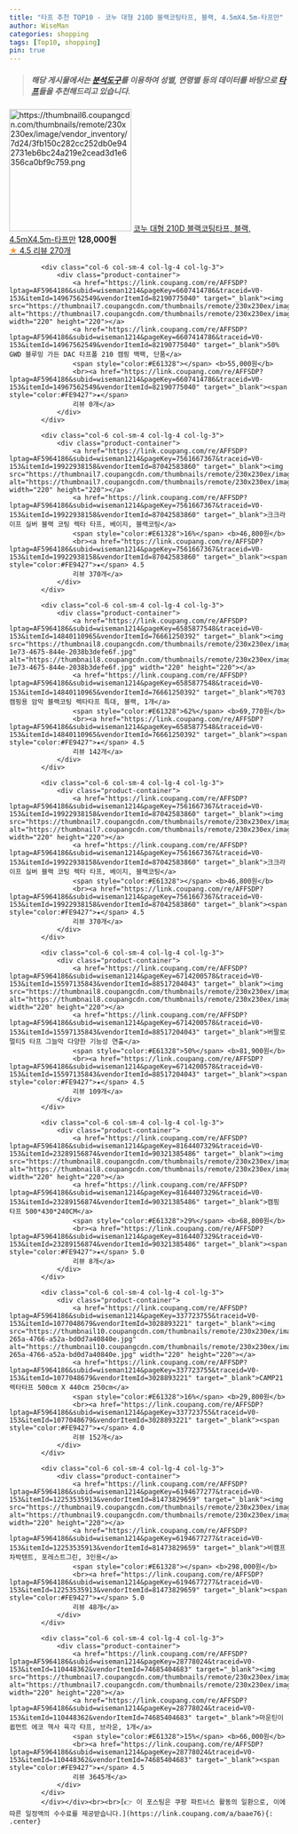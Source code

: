 ```yaml
---
title: "타프 추천 TOP10 - 코누 대형 210D 블랙코팅타프, 블랙, 4.5mX4.5m-타프만"
author: WiseMan
categories: shopping
tags: [Top10, shopping]
pin: true
---
```


> ##### 해당 게시물에서는 [**분석도구**](https://itemscout.io/)를 이용하여 **성별**, **연령별** 등의 데이터를 바탕으로 [**타프**](https://link.coupang.com/a/baae76)들을 추천해드리고 있습니다.
<div class="container"><div class="row">
            <div class="col-6 col-sm-4 col-lg-4 col-lg-3">
                <div class="product-container">
                    <a href="https://link.coupang.com/re/AFFSDP?lptag=AF5964186&subid=wiseman1214&pageKey=7144688524&traceid=V0-153&itemId=17948781129&vendorItemId=75362196562" target="_blank"><img src="https://thumbnail6.coupangcdn.com/thumbnails/remote/230x230ex/image/vendor_inventory/7d24/3fb150c282cc252db0e942731eb6bc24a219e2cead3d1e6356ca0bf9c759.png" alt="https://thumbnail6.coupangcdn.com/thumbnails/remote/230x230ex/image/vendor_inventory/7d24/3fb150c282cc252db0e942731eb6bc24a219e2cead3d1e6356ca0bf9c759.png" width="220" height="220"></a>
                    <a href="https://link.coupang.com/re/AFFSDP?lptag=AF5964186&subid=wiseman1214&pageKey=7144688524&traceid=V0-153&itemId=17948781129&vendorItemId=75362196562" target="_blank">코누 대형 210D 블랙코팅타프, 블랙, 4.5mX4.5m-타프만</a>
                    <span style="color:#E61328"></span> <b>128,000원</b>
                    <br><a href="https://link.coupang.com/re/AFFSDP?lptag=AF5964186&subid=wiseman1214&pageKey=7144688524&traceid=V0-153&itemId=17948781129&vendorItemId=75362196562" target="_blank"><span style="color:#FE9427">★</span> 4.5
                    리뷰 270개</a>
                </div>
            </div>
            
            <div class="col-6 col-sm-4 col-lg-4 col-lg-3">
                <div class="product-container">
                    <a href="https://link.coupang.com/re/AFFSDP?lptag=AF5964186&subid=wiseman1214&pageKey=6607414786&traceid=V0-153&itemId=14967562549&vendorItemId=82190775040" target="_blank"><img src="https://thumbnail7.coupangcdn.com/thumbnails/remote/230x230ex/image/vendor_inventory/9edd/2e4954096375da65eb26575cf14df6e0d67a45efbacc91da8f0c4bcf0f6d.JPG" alt="https://thumbnail7.coupangcdn.com/thumbnails/remote/230x230ex/image/vendor_inventory/9edd/2e4954096375da65eb26575cf14df6e0d67a45efbacc91da8f0c4bcf0f6d.JPG" width="220" height="220"></a>
                    <a href="https://link.coupang.com/re/AFFSDP?lptag=AF5964186&subid=wiseman1214&pageKey=6607414786&traceid=V0-153&itemId=14967562549&vendorItemId=82190775040" target="_blank">50% GWD 블루밍 가든 DAC 타프폴 210 캠핑 백팩, 단품</a>
                    <span style="color:#E61328"></span> <b>55,000원</b>
                    <br><a href="https://link.coupang.com/re/AFFSDP?lptag=AF5964186&subid=wiseman1214&pageKey=6607414786&traceid=V0-153&itemId=14967562549&vendorItemId=82190775040" target="_blank"><span style="color:#FE9427">★</span> 
                    리뷰 0개</a>
                </div>
            </div>
            
            <div class="col-6 col-sm-4 col-lg-4 col-lg-3">
                <div class="product-container">
                    <a href="https://link.coupang.com/re/AFFSDP?lptag=AF5964186&subid=wiseman1214&pageKey=7561667367&traceid=V0-153&itemId=19922938158&vendorItemId=87042583860" target="_blank"><img src="https://thumbnail7.coupangcdn.com/thumbnails/remote/230x230ex/image/vendor_inventory/df3c/35a0a43863323a09e346f16f60aef71cdc15bf156157da80296af88e9b72.jpeg" alt="https://thumbnail7.coupangcdn.com/thumbnails/remote/230x230ex/image/vendor_inventory/df3c/35a0a43863323a09e346f16f60aef71cdc15bf156157da80296af88e9b72.jpeg" width="220" height="220"></a>
                    <a href="https://link.coupang.com/re/AFFSDP?lptag=AF5964186&subid=wiseman1214&pageKey=7561667367&traceid=V0-153&itemId=19922938158&vendorItemId=87042583860" target="_blank">크크라이프 실버 블랙 코팅 렉타 타프, 베이지, 블랙코팅</a>
                    <span style="color:#E61328">16%</span> <b>46,800원</b>
                    <br><a href="https://link.coupang.com/re/AFFSDP?lptag=AF5964186&subid=wiseman1214&pageKey=7561667367&traceid=V0-153&itemId=19922938158&vendorItemId=87042583860" target="_blank"><span style="color:#FE9427">★</span> 4.5
                    리뷰 370개</a>
                </div>
            </div>
            
            <div class="col-6 col-sm-4 col-lg-4 col-lg-3">
                <div class="product-container">
                    <a href="https://link.coupang.com/re/AFFSDP?lptag=AF5964186&subid=wiseman1214&pageKey=6585877548&traceid=V0-153&itemId=14840110965&vendorItemId=76661250392" target="_blank"><img src="https://thumbnail8.coupangcdn.com/thumbnails/remote/230x230ex/image/retail/images/2021/06/15/17/9/39e4a19b-1e73-4675-844e-2038b3defe6f.jpg" alt="https://thumbnail8.coupangcdn.com/thumbnails/remote/230x230ex/image/retail/images/2021/06/15/17/9/39e4a19b-1e73-4675-844e-2038b3defe6f.jpg" width="220" height="220"></a>
                    <a href="https://link.coupang.com/re/AFFSDP?lptag=AF5964186&subid=wiseman1214&pageKey=6585877548&traceid=V0-153&itemId=14840110965&vendorItemId=76661250392" target="_blank">벅703 캠핑용 암막 블랙코팅 렉타타프 특대, 블랙, 1개</a>
                    <span style="color:#E61328">62%</span> <b>69,770원</b>
                    <br><a href="https://link.coupang.com/re/AFFSDP?lptag=AF5964186&subid=wiseman1214&pageKey=6585877548&traceid=V0-153&itemId=14840110965&vendorItemId=76661250392" target="_blank"><span style="color:#FE9427">★</span> 4.5
                    리뷰 142개</a>
                </div>
            </div>
            
            <div class="col-6 col-sm-4 col-lg-4 col-lg-3">
                <div class="product-container">
                    <a href="https://link.coupang.com/re/AFFSDP?lptag=AF5964186&subid=wiseman1214&pageKey=7561667367&traceid=V0-153&itemId=19922938158&vendorItemId=87042583860" target="_blank"><img src="https://thumbnail7.coupangcdn.com/thumbnails/remote/230x230ex/image/vendor_inventory/df3c/35a0a43863323a09e346f16f60aef71cdc15bf156157da80296af88e9b72.jpeg" alt="https://thumbnail7.coupangcdn.com/thumbnails/remote/230x230ex/image/vendor_inventory/df3c/35a0a43863323a09e346f16f60aef71cdc15bf156157da80296af88e9b72.jpeg" width="220" height="220"></a>
                    <a href="https://link.coupang.com/re/AFFSDP?lptag=AF5964186&subid=wiseman1214&pageKey=7561667367&traceid=V0-153&itemId=19922938158&vendorItemId=87042583860" target="_blank">크크라이프 실버 블랙 코팅 렉타 타프, 베이지, 블랙코팅</a>
                    <span style="color:#E61328"></span> <b>46,800원</b>
                    <br><a href="https://link.coupang.com/re/AFFSDP?lptag=AF5964186&subid=wiseman1214&pageKey=7561667367&traceid=V0-153&itemId=19922938158&vendorItemId=87042583860" target="_blank"><span style="color:#FE9427">★</span> 4.5
                    리뷰 370개</a>
                </div>
            </div>
            
            <div class="col-6 col-sm-4 col-lg-4 col-lg-3">
                <div class="product-container">
                    <a href="https://link.coupang.com/re/AFFSDP?lptag=AF5964186&subid=wiseman1214&pageKey=6714200578&traceid=V0-153&itemId=15597135843&vendorItemId=88517204043" target="_blank"><img src="https://thumbnail8.coupangcdn.com/thumbnails/remote/230x230ex/image/vendor_inventory/5952/f4b2f93e7b428bfbafaf81ddae429280a5a74d6e896fe1c861db7b78b03b.jpg" alt="https://thumbnail8.coupangcdn.com/thumbnails/remote/230x230ex/image/vendor_inventory/5952/f4b2f93e7b428bfbafaf81ddae429280a5a74d6e896fe1c861db7b78b03b.jpg" width="220" height="220"></a>
                    <a href="https://link.coupang.com/re/AFFSDP?lptag=AF5964186&subid=wiseman1214&pageKey=6714200578&traceid=V0-153&itemId=15597135843&vendorItemId=88517204043" target="_blank">버팔로 멀티5 타프 그늘막 다양한 기능성 연출</a>
                    <span style="color:#E61328">50%</span> <b>81,900원</b>
                    <br><a href="https://link.coupang.com/re/AFFSDP?lptag=AF5964186&subid=wiseman1214&pageKey=6714200578&traceid=V0-153&itemId=15597135843&vendorItemId=88517204043" target="_blank"><span style="color:#FE9427">★</span> 4.5
                    리뷰 109개</a>
                </div>
            </div>
            
            <div class="col-6 col-sm-4 col-lg-4 col-lg-3">
                <div class="product-container">
                    <a href="https://link.coupang.com/re/AFFSDP?lptag=AF5964186&subid=wiseman1214&pageKey=8164407329&traceid=V0-153&itemId=23289156874&vendorItemId=90321385486" target="_blank"><img src="https://thumbnail8.coupangcdn.com/thumbnails/remote/230x230ex/image/vendor_inventory/650e/8df4c443bdf259f0e10e167c7a563fb28e003a2d65fe12ad3e7b204a862a.jpg" alt="https://thumbnail8.coupangcdn.com/thumbnails/remote/230x230ex/image/vendor_inventory/650e/8df4c443bdf259f0e10e167c7a563fb28e003a2d65fe12ad3e7b204a862a.jpg" width="220" height="220"></a>
                    <a href="https://link.coupang.com/re/AFFSDP?lptag=AF5964186&subid=wiseman1214&pageKey=8164407329&traceid=V0-153&itemId=23289156874&vendorItemId=90321385486" target="_blank">캠핑 타프 500*430*240CM</a>
                    <span style="color:#E61328">29%</span> <b>68,800원</b>
                    <br><a href="https://link.coupang.com/re/AFFSDP?lptag=AF5964186&subid=wiseman1214&pageKey=8164407329&traceid=V0-153&itemId=23289156874&vendorItemId=90321385486" target="_blank"><span style="color:#FE9427">★</span> 5.0
                    리뷰 8개</a>
                </div>
            </div>
            
            <div class="col-6 col-sm-4 col-lg-4 col-lg-3">
                <div class="product-container">
                    <a href="https://link.coupang.com/re/AFFSDP?lptag=AF5964186&subid=wiseman1214&pageKey=337723755&traceid=V0-153&itemId=1077048679&vendorItemId=3028893221" target="_blank"><img src="https://thumbnail10.coupangcdn.com/thumbnails/remote/230x230ex/image/vendor_inventory/images/2016/07/01/15/1/c28114c9-265a-4766-a52a-bd0d7a40840e.jpg" alt="https://thumbnail10.coupangcdn.com/thumbnails/remote/230x230ex/image/vendor_inventory/images/2016/07/01/15/1/c28114c9-265a-4766-a52a-bd0d7a40840e.jpg" width="220" height="220"></a>
                    <a href="https://link.coupang.com/re/AFFSDP?lptag=AF5964186&subid=wiseman1214&pageKey=337723755&traceid=V0-153&itemId=1077048679&vendorItemId=3028893221" target="_blank">CAMP21 렉타타프 500cm X 440cm 250cm</a>
                    <span style="color:#E61328">16%</span> <b>29,800원</b>
                    <br><a href="https://link.coupang.com/re/AFFSDP?lptag=AF5964186&subid=wiseman1214&pageKey=337723755&traceid=V0-153&itemId=1077048679&vendorItemId=3028893221" target="_blank"><span style="color:#FE9427">★</span> 4.0
                    리뷰 152개</a>
                </div>
            </div>
            
            <div class="col-6 col-sm-4 col-lg-4 col-lg-3">
                <div class="product-container">
                    <a href="https://link.coupang.com/re/AFFSDP?lptag=AF5964186&subid=wiseman1214&pageKey=6194677277&traceid=V0-153&itemId=12253535913&vendorItemId=81473829659" target="_blank"><img src="https://thumbnail9.coupangcdn.com/thumbnails/remote/230x230ex/image/vendor_inventory/9fee/e06e0f3b6416f046333b3d7c1cf72c9c1d6b289f61b4e168633aa6422c95.jpg" alt="https://thumbnail9.coupangcdn.com/thumbnails/remote/230x230ex/image/vendor_inventory/9fee/e06e0f3b6416f046333b3d7c1cf72c9c1d6b289f61b4e168633aa6422c95.jpg" width="220" height="220"></a>
                    <a href="https://link.coupang.com/re/AFFSDP?lptag=AF5964186&subid=wiseman1214&pageKey=6194677277&traceid=V0-153&itemId=12253535913&vendorItemId=81473829659" target="_blank">비캠프 차박텐트, 포레스트그린, 3인용</a>
                    <span style="color:#E61328"></span> <b>298,000원</b>
                    <br><a href="https://link.coupang.com/re/AFFSDP?lptag=AF5964186&subid=wiseman1214&pageKey=6194677277&traceid=V0-153&itemId=12253535913&vendorItemId=81473829659" target="_blank"><span style="color:#FE9427">★</span> 5.0
                    리뷰 48개</a>
                </div>
            </div>
            
            <div class="col-6 col-sm-4 col-lg-4 col-lg-3">
                <div class="product-container">
                    <a href="https://link.coupang.com/re/AFFSDP?lptag=AF5964186&subid=wiseman1214&pageKey=28778024&traceid=V0-153&itemId=110448362&vendorItemId=74685404683" target="_blank"><img src="https://thumbnail7.coupangcdn.com/thumbnails/remote/230x230ex/image/vendor_inventory/e9e1/3f50aea7c91a34820bc7b85b1be4f7dde6190277d2fa7b26c6b2adbd76b1.jpg" alt="https://thumbnail7.coupangcdn.com/thumbnails/remote/230x230ex/image/vendor_inventory/e9e1/3f50aea7c91a34820bc7b85b1be4f7dde6190277d2fa7b26c6b2adbd76b1.jpg" width="220" height="220"></a>
                    <a href="https://link.coupang.com/re/AFFSDP?lptag=AF5964186&subid=wiseman1214&pageKey=28778024&traceid=V0-153&itemId=110448362&vendorItemId=74685404683" target="_blank">마운틴이큅먼트 에코 헥사 육각 타프, 브라운, 1개</a>
                    <span style="color:#E61328">15%</span> <b>66,000원</b>
                    <br><a href="https://link.coupang.com/re/AFFSDP?lptag=AF5964186&subid=wiseman1214&pageKey=28778024&traceid=V0-153&itemId=110448362&vendorItemId=74685404683" target="_blank"><span style="color:#FE9427">★</span> 4.5
                    리뷰 3645개</a>
                </div>
            </div>
            </div></div><br><br>[👉 이 포스팅은 쿠팡 파트너스 활동의 일환으로, 이에 따른 일정액의 수수료를 제공받습니다.](https://link.coupang.com/a/baae76){: .center}